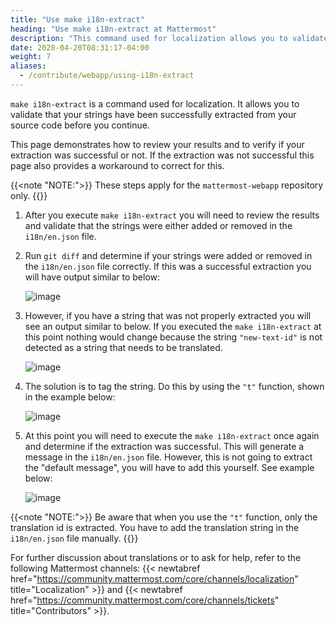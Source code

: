 ```yaml
---
title: "Use make i18n-extract"
heading: "Use make i18n-extract at Mattermost"
description: "This command used for localization allows you to validate that your strings have been successfully extracted from your source code."
date: 2020-04-20T08:31:17-04:00
weight: 7
aliases:
  - /contribute/webapp/using-i18n-extract
---
```


`make i18n-extract` is a command used for localization. It allows you to validate that your strings have been successfully extracted from your source code before you continue.

This page demonstrates how to review your results and to verify if your extraction was successful or not. If the extraction was not successful this page also provides a workaround to correct for this.

{{<note "NOTE:">}}
These steps apply for the `mattermost-webapp` repository only.
{{</note>}}

1. After you execute `make i18n-extract` you will need to review the results and validate that the strings were either added or removed in the `i18n/en.json` file.
2. Run  `git diff` and determine if your strings were added or removed in the `i18n/en.json` file correctly. If this was a successful extraction you will have output similar to below:

    ![image](/img/i18n-extract-1.jpg)

3. However, if you have a string that was not properly extracted you will see an output similar to below. If you executed the `make i18n-extract` at this point nothing would change because the string `"new-text-id"` is not detected as a string that needs to be translated.

    ![image](/img/i18n-extract-2.jpg)

4. The solution is to tag the string. Do this by using the `"t"` function, shown in the example below:

    ![image](/img/i18n-extract-3.jpg)

5. At this point you will need to execute the `make i18n-extract` once again and determine if the extraction was successful.  This will generate a message in the `i18n/en.json` file. However, this is not going to extract the "default message", you will have to add this yourself. See example below:

    ![image](/img/i18n-extract-4.jpg)

{{<note "NOTE:">}}
Be aware that when you use the `"t"` function, only the translation id is extracted. You have to add the translation string in the `i18n/en.json` file manually.
{{</note>}}

For further discussion about translations or to ask for help, refer to the following Mattermost channels: {{< newtabref href="https://community.mattermost.com/core/channels/localization" title="Localization" >}} and {{< newtabref href="https://community.mattermost.com/core/channels/tickets" title="Contributors" >}}.
